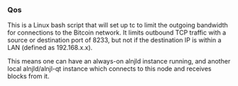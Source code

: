 ### Qos ###

This is a Linux bash script that will set up tc to limit the outgoing bandwidth for connections to the Bitcoin network. It limits outbound TCP traffic with a source or destination port of 8233, but not if the destination IP is within a LAN (defined as 192.168.x.x).

This means one can have an always-on alnjld instance running, and another local alnjld/alnjl-qt instance which connects to this node and receives blocks from it.
